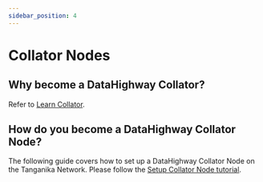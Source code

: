 ```yaml
---
sidebar_position: 4
---
```

# Collator Nodes
## Why become a DataHighway Collator?
Refer to [Learn Collator](https://wiki.polkadot.network/docs/learn-collator).

## How do you become a DataHighway Collator Node?
The following guide covers how to set up a DataHighway Collator Node on the Tanganika Network.
Please follow the [Setup Collator Node tutorial](https://dev.datahighway.com/docs/tutorials/tutorials-nodes-collators-setup).